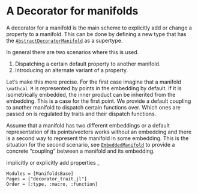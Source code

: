 # A Decorator for manifolds

A decorator for a manifold is the main scheme to explicitly add or change a property to a manifold. This can be done by defining a new type that has the [`AbstractDecoratorManifold`](@ref) as a supertype.

In general there are two scenarios where this is used.

1. Dispatching a certain default property to another manifold.
2. Introducing an alternate variant of a property.

Let‘s make this more precise. For the first case imagine that a manifold ``\mathcal M``
is represented by points in the embedding by default.
If it is isometrically embedded, the inner product can be inherited from the embedding.
This is a case for the first point.
We provide a default coupling to another manifold to dispatch certain functions over.
Which ones are passed on is regulated by traits and their dispatch functions.

Assume that a manifold has two different embeddings or a default representation of its points/vectors works without an embedding and there is a second way to represent the manifold in some embedding.
This is the situation for the second scenario, see [`EmbeddedManifold`](@ref) to provide a concrete “coupling” between a manifold and its embedding.

implicitly or explicitly add properties _

```@autodocs
Modules = [ManifoldsBase]
Pages = ["decorator_trait.jl"]
Order = [:type, :macro, :function]
```
